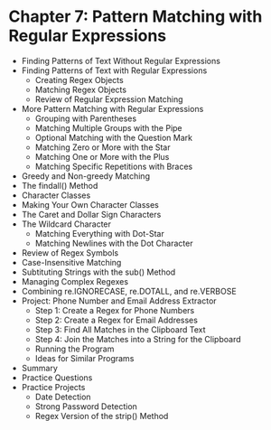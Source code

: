 # Chapter 7: Pattern Matching with Regular Expressions
- Finding Patterns of Text Without Regular Expressions
- Finding Patterns of Text with Regular Expressions
  - Creating Regex Objects
  - Matching Regex Objects
  - Review of Regular Expression Matching
- More Pattern Matching with Regular Expressions
  - Grouping with Parentheses
  - Matching Multiple Groups with the Pipe
  - Optional Matching with the Question Mark
  - Matching Zero or More with the Star
  - Matching One or More with the Plus
  - Matching Specific Repetitions with Braces
- Greedy and Non-greedy Matching
- The findall() Method
- Character Classes
- Making Your Own Character Classes
- The Caret and Dollar Sign Characters
- The Wildcard Character
  - Matching Everything with Dot-Star
  - Matching Newlines with the Dot Character
- Review of Regex Symbols
- Case-Insensitive Matching
- Subtituting Strings with the sub() Method
- Managing Complex Regexes
- Combining re.IGNORECASE, re.DOTALL, and re.VERBOSE
- Project: Phone Number and Email Address Extractor
  - Step 1: Create a Regex for Phone Numbers
  - Step 2: Create a Regex for Email Addresses
  - Step 3: Find All Matches in the Clipboard Text
  - Step 4: Join the Matches into a String for the Clipboard
  - Running the Program
  - Ideas for Similar Programs
- Summary
- Practice Questions
- Practice Projects
  - Date Detection
  - Strong Password Detection
  - Regex Version of the strip() Method